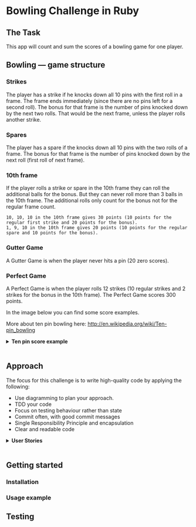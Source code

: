 # Bowling Challenge in Ruby

## The Task

This app will count and sum the scores of a bowling game for one player.

## Bowling — game structure

### Strikes

The player has a strike if he knocks down all 10 pins with the first roll in a frame. The frame ends immediately (since there are no pins left for a second roll). The bonus for that frame is the number of pins knocked down by the next two rolls. That would be the next frame, unless the player rolls another strike.

### Spares

The player has a spare if the knocks down all 10 pins with the two rolls of a frame. The bonus for that frame is the number of pins knocked down by the next roll (first roll of next frame).

### 10th frame

If the player rolls a strike or spare in the 10th frame they can roll the additional balls for the bonus. But they can never roll more than 3 balls in the 10th frame. The additional rolls only count for the bonus not for the regular frame count.

```
10, 10, 10 in the 10th frame gives 30 points (10 points for the regular first strike and 20 points for the bonus).
1, 9, 10 in the 10th frame gives 20 points (10 points for the regular spare and 10 points for the bonus).
```

### Gutter Game

A Gutter Game is when the player never hits a pin (20 zero scores).

### Perfect Game

A Perfect Game is when the player rolls 12 strikes (10 regular strikes and 2 strikes for the bonus in the 10th frame). The Perfect Game scores 300 points.

In the image below you can find some score examples.

More about ten pin bowling here: http://en.wikipedia.org/wiki/Ten-pin_bowling

<details><summary><b>Ten pin score example</b></summary>
![Ten Pin Score Example](images/example_ten_pin_scoring.png)</details><br>

## Approach

The focus for this challenge is to write high-quality code by applying the following:

- Use diagramming to plan your approach.
- TDD your code
- Focus on testing behaviour rather than state
- Commit often, with good commit messages
- Single Responsibility Principle and encapsulation
- Clear and readable code

<details><summary><b>User Stories</b></h2></summary>

```
As a bowler
so that I can start a new game
I'd like an empty scorecard

As a bowler
so that I know how well I've played
I'd like to input my scores and see the result

As a bowler
so that I can increase my score for a frame
I'd like to receive a bonus for bowling a spare

As a bowler
so that I can maximise my score
I'd like to receive a bonus for bowling a strike

As a bowler
so that I can score highly or bowl a perfect game
I'd like spare and stike bonuses to apply in the 10th frame
```
</details><br>

## Getting started

### Installation

### Usage example

## Testing


